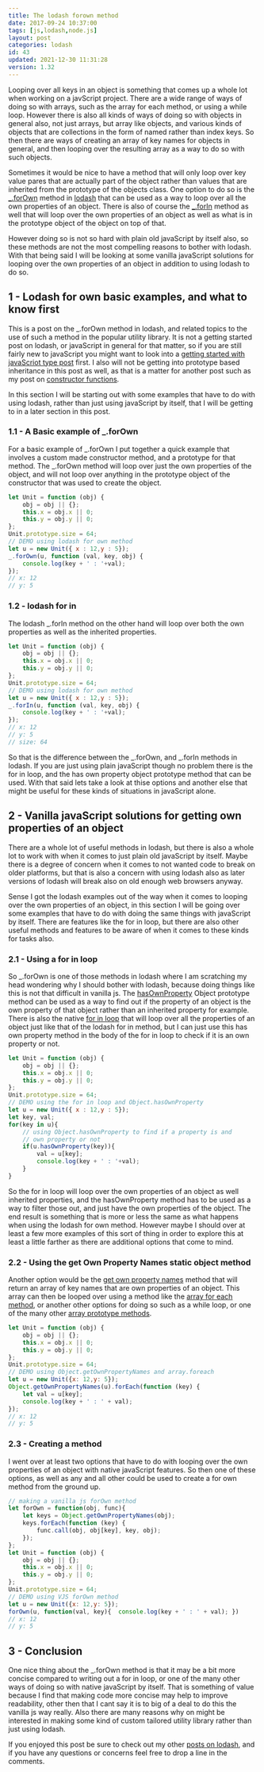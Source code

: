 ```yaml
---
title: The lodash forown method
date: 2017-09-24 10:37:00
tags: [js,lodash,node.js]
layout: post
categories: lodash
id: 43
updated: 2021-12-30 11:31:28
version: 1.32
---
```


Looping over all keys in an object is something that comes up a whole lot when working on a javScript project. There are a wide range of ways of doing so with arrays, such as the array for each method, or using a while loop. However there is also all kinds of ways of doing so with objects in general also, not just arrays, but array like objects, and various kinds of objects that are collections in the form of named rather than index keys. So then there are ways of creating an array of key names for objects in general, and then looping over the resulting array as a way to do so with such objects.

Sometimes it would be nice to have a method that will only loop over key value pares that are actually part of the object rather than values that are inherited from the prototype of the objects class. One option to do so is the [\_.forOwn](https://lodash.com/docs/4.17.4#forOwn) method in [lodash](https://lodash.com/) that can be used as a way to loop over all the own properties of an object. There is also of course the [\_.forIn](/2018/09/30/lodash_forin/) method as well that will loop over the own properties of an object as well as what is in the prototype object of the object on top of that.

However doing so is not so hard with plain old javaScript by itself also, so these methods are not the most compelling reasons to bother with lodash. With that being said I will be looking at some vanilla javaScript solutions for looping over the own properties of an object in addition to using lodash to do so.

<!-- more -->

## 1 - Lodash for own basic examples, and what to know first

This is a post on the \_.forOwn method in lodash, and related topics to the use of such a method in the popular utility library. It is not a getting started post on lodash, or javaScript in general for that matter, so if you are still fairly new to javaScript you might want to look into a [getting started with javaScriot type post](/2018/11/27/js-getting-started/) first. I also will not be getting into prototype based inheritance in this post as well, as that is a matter for another post such as my post on [constructor functions](/2019/02/27/js-javascript-constructor/).

In this section I will be starting out with some examples that have to do with using lodash, rather than just using javaScript by itself, that I will be getting to in a later section in this post.

### 1.1 - A Basic example of \_.forOwn

For a basic example of \_.forOwn I put together a quick example that involves a custom made constructor method, and a prototype for that method. The \_.forOwn method will loop over just the own properties of the object, and will not loop over anything in the prototype object of the constructor that was used to create the object. 

```js
let Unit = function (obj) {
    obj = obj || {};
    this.x = obj.x || 0;
    this.y = obj.y || 0;
};
Unit.prototype.size = 64;
// DEMO using lodash for own method
let u = new Unit({ x : 12,y : 5});
_.forOwn(u, function (val, key, obj) {
    console.log(key + ' : '+val);
});
// x: 12
// y: 5
```


### 1.2 - lodash for in

The lodash \_.forIn method on the other hand will loop over both the own properties as well as the inherited properties.

```js
let Unit = function (obj) {
    obj = obj || {};
    this.x = obj.x || 0;
    this.y = obj.y || 0;
};
Unit.prototype.size = 64;
// DEMO using lodash for own method
let u = new Unit({ x : 12,y : 5});
_.forIn(u, function (val, key, obj) {
    console.log(key + ' : '+val);
});
// x: 12
// y: 5
// size: 64
```

So that is the difference between the \_.forOwn, and \_.forIn methods in lodash. If you are just using plain javaScript though no problem there is the for in loop, and the has own property object prototype method that can be used. With that said lets take a look at thise options and another else that might be useful for these kinds of situations in javaScript alone.


## 2 - Vanilla javaScript solutions for getting own properties of an object

There are a whole lot of useful methods in lodash, but there is also a whole lot to work with when it comes to just plain old javaScript by itself. Maybe there is a degree of concern when it comes to not wanted code to break on older platforms, but that is also a concern with using lodash also as later versions of lodash will break also on old enough web browsers anyway.

Sense I got the lodash examples out of the way when it comes to looping over the own properties of an object, in this section I will be going over some examples that have to do with doing the same things with javaScript by itself. There are features like the for in loop, but there are also other useful methods and features to be aware of when it comes to these kinds for tasks also.

### 2.1 - Using a for in loop

So \_.forOwn is one of those methods in lodash where I am scratching my head wondering why I should bother with lodash, because doing things like this is not that difficult in vanilla js. The [hasOwnProperty](https://developer.mozilla.org/en-US/docs/Web/JavaScript/Reference/Global_Objects/Object/hasOwnProperty) Object prototype method can be used as a way to find out if the property of an object is the own property of that object rather than an inherited property for example. There is also the native [for in loop](https://developer.mozilla.org/en-US/docs/Web/JavaScript/Reference/Statements/for...in) that will loop over all the properties of an object just like that of the lodash for in method, but I can just use this has own property method in the body of the for in loop to check if it is an own property or not.

```js
let Unit = function (obj) {
    obj = obj || {};
    this.x = obj.x || 0;
    this.y = obj.y || 0;
};
Unit.prototype.size = 64;
// DEMO using the for in loop and Object.hasOwnProperty
let u = new Unit({ x : 12,y : 5});
let key, val;
for(key in u){
    // using Object.hasOwnProperty to find if a property is and
    // own property or not
    if(u.hasOwnProperty(key)){
        val = u[key];
        console.log(key + ' : '+val);
    }
}
```

So the for in loop will loop over the own properties of an object as well inherited properties, and the hasOwnProperty method has to be used as a way to filter those out, and just have the own properties of the object. The end result is something that is more or less the same as what happens when using the lodash for own method. However maybe I should over at least a few more examples of this sort of thing in order to explore this at least a little farther as there are additional options that come to mind.

### 2.2 - Using the get Own Property Names static object method
 
Another option would be the [get own property names](https://developer.mozilla.org/en-US/docs/Web/JavaScript/Reference/Global_Objects/Object/getOwnPropertyNames) method that will return an array of key names that are own properties of an object. This array can then be looped over using a method like the [array for each method](/2019/02/16/js-javascript-foreach/), or another other options for doing so such as a while loop, or one of the many other [array prototype methods](/2018/12/10/js-array/).

```js
let Unit = function (obj) {
    obj = obj || {};
    this.x = obj.x || 0;
    this.y = obj.y || 0;
};
Unit.prototype.size = 64;
// DEMO using Object.getOwnPropertyNames and array.foreach
let u = new Unit({x: 12,y: 5});
Object.getOwnPropertyNames(u).forEach(function (key) {
    let val = u[key];
    console.log(key + ' : ' + val);
});
// x: 12
// y: 5
```

### 2.3 - Creating a method

I went over at least two options that have to do with looping over the own properties of an object with native javaScript features. So then one of these options, as well as any and all other could be used to create a for own method from the ground up.

```js
// making a vanilla js forOwn method
let forOwn = function(obj, func){
    let keys = Object.getOwnPropertyNames(obj);
    keys.forEach(function (key) {
        func.call(obj, obj[key], key, obj);
    });
};
let Unit = function (obj) {
    obj = obj || {};
    this.x = obj.x || 0;
    this.y = obj.y || 0;
};
Unit.prototype.size = 64;
// DEMO using VJS forOwn method
let u = new Unit({x: 12,y: 5});
forOwn(u, function(val, key){  console.log(key + ' : ' + val); })
// x: 12
// y: 5
```

## 3 - Conclusion

One nice thing about the \_.forOwn method is that it may be a bit more concise compared to writing out a for in loop, or one of the many other ways of doing so with native javaScript by itself. That is something of value because I find that making code more concise may help to improve readability, other then that I cant say it is to big of a deal to do this the vanilla js way really. Also there are many reasons why on might be interested in making some kind of custom tailored utility library rather than just using lodash.

If you enjoyed this post be sure to check out my other [posts on lodash](/categories/lodash/), and if you have any questions or concerns feel free to drop a line in the comments.